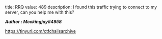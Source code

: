 title: RRQ
value: 489
description: I found this traffic trying to connect to my server, can you help me with this?

***Author : Mockingjay#4958***

https://tinyurl.com/ctfchallsarchive
